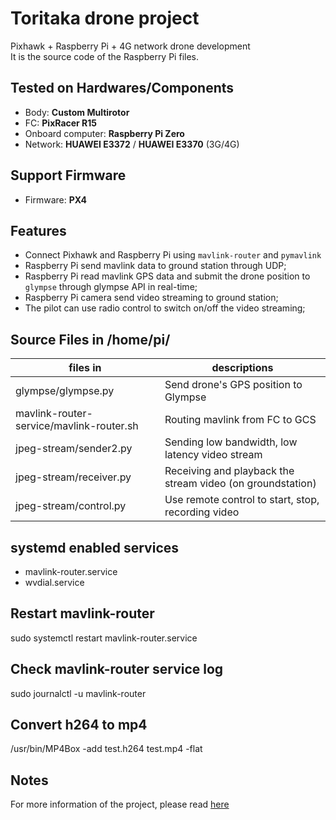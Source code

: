 # Toritaka drone project
Pixhawk + Raspberry Pi + 4G network drone development\
It is the source code of the Raspberry Pi files.

## Tested on Hardwares/Components
- Body: **Custom Multirotor**
- FC: **PixRacer R15**
- Onboard computer: **Raspberry Pi Zero**
- Network: **HUAWEI E3372** / **HUAWEI E3370** (3G/4G)

## Support Firmware
- Firmware: **PX4**

## Features
- Connect Pixhawk and Raspberry Pi using `mavlink-router` and `pymavlink`
- Raspberry Pi send mavlink data to ground station through UDP;
- Raspberry Pi read mavlink GPS data and submit the drone position to `glympse` through glympse API in real-time;
- Raspberry Pi camera send video streaming to ground station;
- The pilot can use radio control to switch on/off the video streaming;

## Source Files in /home/pi/
| files in                                 | descriptions                                               |
| ---------------------------------------- | ---------------------------------------------------------- |
| glympse/glympse.py                       | Send drone's GPS position to Glympse                       |
| mavlink-router-service/mavlink-router.sh | Routing mavlink from FC to GCS                             |
| jpeg-stream/sender2.py                   | Sending low bandwidth, low latency video stream            |
| jpeg-stream/receiver.py                  | Receiving and playback the stream video (on groundstation) |
| jpeg-stream/control.py                   | Use remote control to start, stop, recording video         |

## systemd enabled services
- mavlink-router.service
- wvdial.service

## Restart mavlink-router
sudo systemctl restart mavlink-router.service

## Check mavlink-router service log
sudo journalctl -u mavlink-router

## Convert h264 to mp4
/usr/bin/MP4Box -add test.h264 test.mp4 -flat

## Notes
For more information of the project, please read [here](https://github.com/rc-bellergy/drone-notes/tree/master/ardupilot/toritaka)
